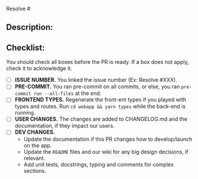 Resolve #

## Description:

## Checklist:

You should check all boxes before the PR is ready. If a box does not apply, check it to acknowledge it.

* [ ] **ISSUE NUMBER.** You linked the issue number (Ex: Resolve #XXX).
* [ ] **PRE-COMMIT.** You ran pre-commit on all commits, or else, you
  ran `pre-commit run --all-files` at the end.
* [ ] **FRONTEND TYPES.** Regenerate the front-ent types if you played with types and routes.
  Run `cd webapp && yarn types` while the back-end is running.
* [ ] **USER CHANGES.** The changes are added to CHANGELOG.md and the documentation, if they impact
  our users.
* [ ] **DEV CHANGES.**
    * Update the documentation if this PR changes how to develop/launch on the app.
    * Update the `README` files and our wiki for any big design decisions, if relevant.
    * Add unit tests, docstrings, typing and comments for complex sections.
